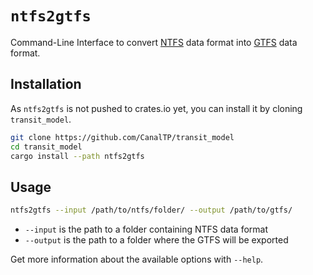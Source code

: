 # `ntfs2gtfs`

Command-Line Interface to convert [NTFS] data format into [GTFS] data
format.

[GTFS]: https://gtfs.org/reference/static
[NTFS]: https://github.com/CanalTP/ntfs-specification/blob/master/ntfs_fr.md

## Installation

As `ntfs2gtfs` is not pushed to crates.io yet, you can install it by cloning `transit_model`.

```bash
git clone https://github.com/CanalTP/transit_model
cd transit_model
cargo install --path ntfs2gtfs
```

## Usage

```bash
ntfs2gtfs --input /path/to/ntfs/folder/ --output /path/to/gtfs/
```

- `--input` is the path to a folder containing NTFS data format
- `--output` is the path to a folder where the GTFS will be exported

Get more information about the available options with `--help`.

